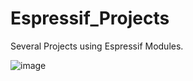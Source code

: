 # Espressif_Projects
Several Projects using Espressif Modules.



![image](https://user-images.githubusercontent.com/34938549/227772500-3b0911a2-cd3c-46b5-b2a0-6069e7714879.png)
